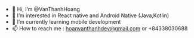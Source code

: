 - 👋 Hi, I’m @VanThanhHoang
- 👀 I’m interested in React native and Android Native (Java,Kotlin)
- 🌱 I’m currently learning mobile development
- 📫 How to reach me : hoanvanthanhdev@gmail.com or +84338030688

